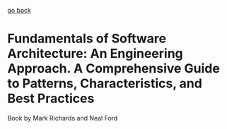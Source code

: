 [go back](https://github.com/pkardas/learning)

# Fundamentals of Software Architecture: An Engineering Approach. A Comprehensive Guide to Patterns, Characteristics, and Best Practices

Book by Mark Richards and Neal Ford
